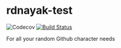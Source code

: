 # rdnayak-test

![Codecov](https://img.shields.io/codecov/c/github/rdandnayak/rdnayak-test)
[![Build Status](https://travis-ci.org/rdandnayak/rdnayak-test.svg?branch=master)](https://travis-ci.org/rdandnayak/rdnayak-test)

For all your random Github character needs
